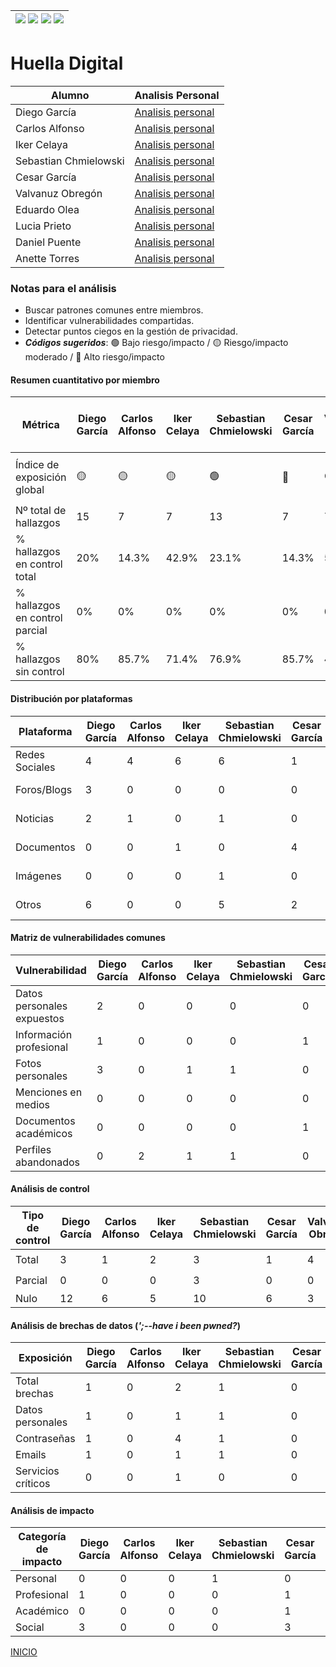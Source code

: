 | [![](https://img.shields.io/badge/-Inicio-FFF?style=flat&logo=Emlakjet&logoColor=black)](/README.md) [![](https://img.shields.io/badge/-Entrega_2-FFF?style=flat&logo=openstreetmap&logoColor=black)](/Entregas/Entrega-2/ModeloDeNegocio.md)  [![](https://img.shields.io/badge/-Entrega_3-FFF?style=flat&logo=openstreetmap&logoColor=black)](/Entregas/Entrega-3/DocumentoAnalisis.md)  [![](https://img.shields.io/badge/-Entrega_4-FFF?style=flat&logo=openstreetmap&logoColor=black)]()|
|:-:|
# Huella Digital
|Alumno|Analisis Personal|
|-|-|
|Diego García|[Analisis personal](/Entregas/Entrega-3/garciaDiego.md)|
|Carlos Alfonso|[Analisis personal](/Entregas/Entrega-3/alfonsoCarlos.md)|
|Iker Celaya|[Analisis personal](/Entregas/Entrega-3/celayaIker.md)|
|Sebastian Chmielowski|[Analisis personal](/Entregas/Entrega-3/chmielowskiSebastian.md)|
|Cesar García|[Analisis personal](/Entregas/Entrega-3/garciaCesar.md)|
|Valvanuz Obregón|[Analisis personal](/Entregas/Entrega-3/obregonValvanuz.md)|
|Eduardo Olea|[Analisis personal](/Entregas/Entrega-3/oleaEduardo.md)|
|Lucia Prieto|[Analisis personal](/Entregas/Entrega-3/prietoLucia.md)|
|Daniel Puente|[Analisis personal](/Entregas/Entrega-3/puenteDaniel.md)|
|Anette Torres|[Analisis personal](/Entregas/Entrega-3/torresAnette.md)|

### Notas para el análisis

- Buscar patrones comunes entre miembros.
- Identificar vulnerabilidades compartidas.
- Detectar puntos ciegos en la gestión de privacidad.
- ***Códigos sugeridos***: 🟢 Bajo riesgo/impacto / 🟡 Riesgo/impacto moderado / 🔴 Alto riesgo/impacto


#### Resumen cuantitativo por miembro

<div align=center>

|Métrica|Diego García|Carlos Alfonso|Iker Celaya|Sebastian Chmielowski|Cesar García|Valvanuz Obregón|Eduardo Olea|Lucia Prieto|Daniel Puente|Anette Torres|Patrón grupal<br>(Media y desviación)|
|-|-|-|-|-|-|-|-|-|-|-|-|
|Índice de exposición global|🟡|🟡|🟡|🟢|🔴|🟢|🟢|🟢|🟡|🟢|🟢 (60%), 🟡 (30%), 🔴 (10%)|
|Nº total de hallazgos|15|7|7|13|7|7|12|7|12|3|9.0 ± 3.8|
|% hallazgos en control total|20%|14.3%|42.9%|23.1%|14.3%|57.1%|41.7%|71.4%|41.7%|100%|42.6% ± 28.1%|
|% hallazgos en control parcial|0%|0%|0%|0%|0%|0%|0%|0%|0%|0%|0%|
|% hallazgos sin control|80%|85.7%|71.4%|76.9%|85.7%|42.9%|58.3%|28.6%|58.3%|0%|58.8% ± 28.1%|

</div>

#### Distribución por plataformas

<div align=center>

|Plataforma|Diego García|Carlos Alfonso|Iker Celaya|Sebastian Chmielowski|Cesar García|Valvanuz Obregón|Eduardo Olea|Lucia Prieto|Daniel Puente|Anette Torres|Total grupo|
|-|-|-|-|-|-|-|-|-|-|-|-|
|Redes Sociales|4|4|6|6|1|3|6|4|6|3|43 (50.6%)|
|Foros/Blogs|3|0|0|0|0|0|2|0|0|0|5 (5.9%)|
|Noticias|2|1|0|1|0|0|0|0|0|0|4 (4.7%)|
|Documentos|0|0|1|0|4|0|3|0|2|0|10 (11.8%)|
|Imágenes|0|0|0|1|0|0|0|1|0|0|2 (2.4%)|
|Otros|6|0|0|5|2|4|1|2|4|0|24 (28.2%)|

</div>

#### Matriz de vulnerabilidades comunes

<div align=center>

|Vulnerabilidad|Diego García|Carlos Alfonso|Iker Celaya|Sebastian Chmielowski|Cesar García|Valvanuz Obregón|Eduardo Olea|Lucia Prieto|Daniel Puente|Anette Torres|% Grupo|Riesgo medio|
|-|-|-|-|-|-|-|-|-|-|-|-|-|
|Datos personales expuestos|2|0|0|0|0|0|0|0|0|3|20%|🟡|
|Información profesional|1|0|0|0|1|0|0|1|0|1|40%|🟢|
|Fotos personales|3|0|1|1|0|3|0|1|0|2|60%|🟡|
|Menciones en medios|0|0|0|0|0|0|0|0|0|0|0%|🟢|
|Documentos académicos|0|0|0|0|1|1|0|0|1|1|40%|🟢|
|Perfiles abandonados|0|2|1|1|0|0|0|0|1|0|50%|🟡|

</div>

#### Análisis de control

<div align=center>

|Tipo de control|Diego García|Carlos Alfonso|Iker Celaya|Sebastian Chmielowski|Cesar García|Valvanuz Obregón|Eduardo Olea|Lucia Prieto|Daniel Puente|Anette Torres|% Grupo|Riesgo promedio|
|-|-|-|-|-|-|-|-|-|-|-|-|-|
|Total|3|1|2|3|1|4|4|5|5|3|34.2%|🟢|
|Parcial|0|0|0|3|0|0|0|0|0|0|3.4%|🟢|
|Nulo|12|6|5|10|6|3|7|2|7|0|62.4%|🔴|

</div>

#### Análisis de brechas de datos (*';--have i been pwned?*)

<div align=center>

|Exposición|Diego García|Carlos Alfonso|Iker Celaya|Sebastian Chmielowski|Cesar García|Valvanuz Obregón|Eduardo Olea|Lucia Prieto|Daniel Puente|Anette Torres|% grupal|
|-|-|-|-|-|-|-|-|-|-|-|-|
|Total brechas|1|0|2|1|0|2|0|0|0|1|70%|
|Datos personales|1|0|1|1|0|0|0|0|0|0|30%|
|Contraseñas|1|0|4|1|0|0|0|0|0|0|30%|
|Emails|1|0|1|1|0|2|0|0|0|1|50%|
|Servicios críticos|0|0|1|0|0|0|0|0|0|0|10%|

</div>

#### Análisis de impacto

<div align=center>

|Categoría de impacto|Diego García|Carlos Alfonso|Iker Celaya|Sebastian Chmielowski|Cesar García|Valvanuz Obregón|Eduardo Olea|Lucia Prieto|Daniel Puente|Anette Torres|Impacto grupal|
|-|-|-|-|-|-|-|-|-|-|-|-|
|Personal|0|0|0|1|0|3|0|4|1|3|40%|
|Profesional|1|0|0|0|1|0|0|1|0|1|40%|
|Académico|0|0|0|0|1|1|0|0|1|1|40%|
|Social|3|0|0|0|3|0|5|0|4|2|50%|

</div>

[INICIO](/README.md)

